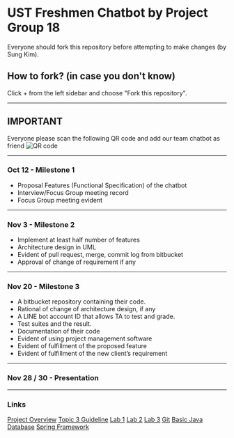 # UST Freshmen Chatbot by Project Group 18

Everyone should fork this repository before attempting to make changes (by Sung Kim).

## How to fork? (in case you don't know)

Click + from the left sidebar and choose "Fork this repository".

---

## IMPORTANT

Everyone please scan the following QR code and add our team chatbot as friend
![QR code](https://qr-official.line.me/M/xMDv53tZAe.png)

---

### Oct 12 - Milestone 1
- Proposal Features (Functional Specification) of the chatbot
- Interview/Focus Group meeting record
- Focus Group meeting evident
---
### Nov 3 - Milestone 2
- Implement at least half number of features
- Architecture design in UML
- Evident of pull request, merge, commit log from bitbucket
- Approval of change of requirement if any
---
### Nov 20 - Milestone 3
- A bitbucket repository containing their code.
- Rational of change of architecture design, if any
- A LINE bot account ID that allows TA to test and grade.
- Test suites and the result.
- Documentation of their code
- Evident of using project management software
- Evident of fulfillment of the proposed feature
- Evident of fulfillment of the new client’s requirement
---
### Nov 28 / 30 - Presentation
---
### Links
[Project Overview](https://course.cse.ust.hk/comp3111/tutorial/project-slide-0920.pdf)
[Topic 3 Guideline](https://github.com/khwang0/2017F-COMP3111/blob/master/Project/topic%203/project%20guideline.md)
[Lab 1](https://github.com/khwang0/Line-chatbot-for-COMP3111/blob/master/lab1.md)
[Lab 2](https://github.com/khwang0/Line-chatbot-for-COMP3111/blob/master/lab2.md)
[Lab 3](https://github.com/khwang0/Line-chatbot-for-COMP3111/blob/master/lab2.md)
[Git](https://github.com/khwang0/Line-chatbot-for-COMP3111/blob/master/docs/tutorial/git.pdf)
[Basic Java](https://github.com/khwang0/Line-chatbot-for-COMP3111/blob/master/docs/tutorial/conversion_from_cpp_to_java.pdf)
[Database](https://github.com/khwang0/Line-chatbot-for-COMP3111/blob/master/docs/tutorial/simpleDBcommand.pdf)
[Spring Framework](https://github.com/khwang0/Line-chatbot-for-COMP3111/blob/master/docs/tutorial/spring.pdf)
